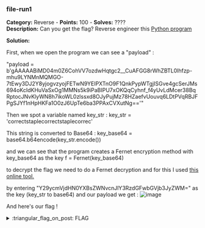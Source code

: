 ### file-run1
**Category:** Reverse - **Points:** 100 - **Solves:** ????  
**Description:** Can you get the flag? Reverse engineer this [Python program](./unpackme.flag.py/)

**Solution:**  

First, when we open the program we can see a "payload" :

"payload = b'gAAAAABiMD04m0Z6CohVV7ozdwHqtgc2__CuAFGG8rWhZBTL0lhfzp-mhu9LYNMnMQMGO-7tEwy3DJ2Y8yjogvzyojFETwN9YEIPXTnO9F1QnkPypWTgjISGve4gcSerJMs694oKcIdKHuVaSxOg1MMNs5k9iPaBIPU7xOKQqCyhnf_f4yUvLdMcer38BqRptocJNvKlyWN8h7ikoWL0zlssxd8OJyPujMz78HZaefvUouvq6LDtPVqRBJFPgSJYf1nHpHKFa1O0zJ6UpTe6ba3PPAxCVXutNg=='"

Then we spot a variable named key_str :
key_str = 'correctstaplecorrectstaplecorrec'

This string is converted to Base64 :
key_base64 = base64.b64encode(key_str.encode())

and we can see that the program creates a Fernet encryption method with key_base64 as the key
f = Fernet(key_base64)

to decrypt the flag we need to do a Fernet decryption and for this I used [this online tool.](https://asecuritysite.com/encryption/ferdecode)

by entering "Y29ycmVjdHN0YXBsZWNvcnJlY3RzdGFwbGVjb3JyZWM=" as the key (key_str to base64) and our payload we get :
![image](https://user-images.githubusercontent.com/90833446/160919054-2fb42e4b-5981-4292-9169-c48190209f24.png)

And here's our flag !


<details>
  <summary>:triangular_flag_on_post: FLAG</summary>

  ```
  picoCTF{175_chr157m45_5274ff21}
  ```
</details>
